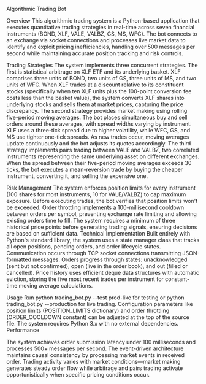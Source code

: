 Algorithmic Trading Bot

Overview
This algorithmic trading system is a Python-based application that executes quantitative trading strategies in real-time across seven financial instruments (BOND, XLF, VALE, VALBZ, GS, MS, WFC). The bot connects to an exchange via socket connections and processes live market data to identify and exploit pricing inefficiencies, handling over 500 messages per second while maintaining accurate position tracking and risk controls.

Trading Strategies
The system implements three concurrent strategies. The first is statistical arbitrage on XLF ETF and its underlying basket. XLF comprises three units of BOND, two units of GS, three units of MS, and two units of WFC. When XLF trades at a discount relative to its constituent stocks (specifically when ten XLF units plus the 100-point conversion fee costs less than the basket value), the system converts XLF shares into underlying stocks and sells them at market prices, capturing the price discrepancy.
The second strategy provides market making using rolling five-period moving averages. The bot places simultaneous buy and sell orders around these averages, with spread widths varying by instrument. XLF uses a three-tick spread due to higher volatility, while WFC, GS, and MS use tighter one-tick spreads. As new trades occur, moving averages update continuously and the bot adjusts its quotes accordingly.
The third strategy implements pairs trading between VALE and VALBZ, two correlated instruments representing the same underlying asset on different exchanges. When the spread between their five-period moving averages exceeds 30 ticks, the bot executes a mean-reversion trade by buying the cheaper instrument, converting it, and selling the expensive one.

Risk Management
The system enforces position limits for every instrument (100 shares for most instruments, 10 for VALE/VALBZ) to cap maximum exposure. Before executing trades, the bot verifies that position limits won't be exceeded. Order throttling implements a 100-millisecond cooldown between orders per symbol, preventing exchange rate limiting and allowing existing orders time to fill. The system requires a minimum of three historical price points before generating trading signals, ensuring decisions are based on sufficient data.
Technical Implementation
Built entirely with Python's standard library, the system uses a state manager class that tracks all open positions, pending orders, and order lifecycle states. Communication occurs through TCP socket connections transmitting JSON-formatted messages. Orders progress through states: unacknowledged (sent but not confirmed), open (live in the order book), and out (filled or cancelled). Price history uses efficient deque data structures with automatic eviction, storing the five most recent trades per instrument for constant-time moving average calculations.

Usage
Run python trading_bot.py --test prod-like for testing or python trading_bot.py --production for live trading. Configuration parameters like position limits (POSITION_LIMITS dictionary) and order throttling (ORDER_COOLDOWN constant) can be adjusted at the top of the source file. The system requires Python 3.x with no external dependencies.
Performance

The system achieves order submission latency under 100 milliseconds and processes 500+ messages per second. The event-driven architecture maintains causal consistency by processing market events in received order. Trading activity varies with market conditions—market making generates steady order flow while arbitrage and pairs trading activate opportunistically when specific pricing conditions occur.
